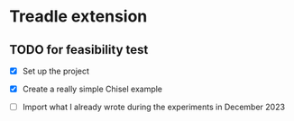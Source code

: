 # Treadle extension

## TODO for feasibility test
- [x] Set up the project
- [x] Create a really simple Chisel example
- [ ] Import what I already wrote during the experiments in December 2023

